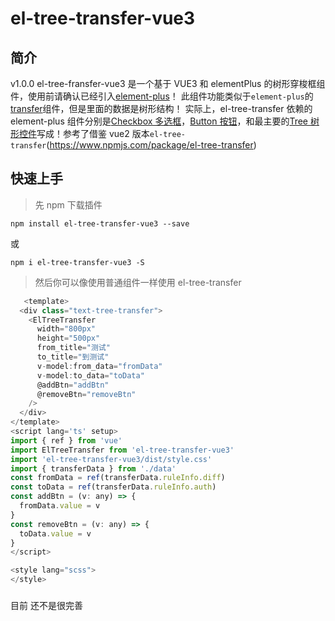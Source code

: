 # el-tree-transfer-vue3

## 简介
v1.0.0
el-tree-fransfer-vue3 是一个基于 VUE3 和 elementPlus 的树形穿梭框组件，使用前请确认已经引入[element-plus](https://element-plus.org/zh-CN/guide/installation.html)！
此组件功能类似于`element-plus`的[transfer](https://element-plus.org/zh-CN/component/transfer.html)组件，但是里面的数据是树形结构！
实际上，el-tree-transfer 依赖的 element-plus 组件分别是[Checkbox 多选框](https://element-plus.org/zh-CN/component/checkbox.html)，[Button 按钮](https://element-plus.org/zh-CN/component/button.html)，和最主要的[Tree 树形控件](https://element-plus.org/zh-CN/component/tree.html)写成！参考了借鉴 vue2 版本`el-tree-transfer`(https://www.npmjs.com/package/el-tree-transfer)

## 快速上手

> 先 npm 下载插件

`npm install el-tree-transfer-vue3 --save`

或

`npm i el-tree-transfer-vue3 -S`

> 然后你可以像使用普通组件一样使用 el-tree-transfer

```js
   <template>
  <div class="text-tree-transfer">
    <ElTreeTransfer
      width="800px"
      height="500px"
      from_title="测试"
      to_title="到测试"
      v-model:from_data="fromData"
      v-model:to_data="toData"
      @addBtn="addBtn"
      @removeBtn="removeBtn"
    />
  </div>
</template>
<script lang='ts' setup>
import { ref } from 'vue'
import ElTreeTransfer from 'el-tree-transfer-vue3'
import 'el-tree-transfer-vue3/dist/style.css'
import { transferData } from './data'
const fromData = ref(transferData.ruleInfo.diff)
const toData = ref(transferData.ruleInfo.auth)
const addBtn = (v: any) => {
  fromData.value = v
}
const removeBtn = (v: any) => {
  toData.value = v
}
</script>

<style lang="scss">
</style>
```
###
目前 还不是很完善
<!-- ## 文档

| 序号 | 参数                                                    | 说明                                                                         | 类型                                   | 默认值                                                                                                                                                                                                                                                                                                                                                                                                  | 补充                                                                                                                                                                                                                               |
| ---- | ------------------------------------------------------- | ---------------------------------------------------------------------------- | -------------------------------------- | ------------------------------------------------------------------------------------------------------------------------------------------------------------------------------------------------------------------------------------------------------------------------------------------------------------------------------------------------------------------------------------------------------- | ---------------------------------------------------------------------------------------------------------------------------------------------------------------------------------------------------------------------------------- | --- | ----------------------------------------- |
| 1    | width                                                   | 宽度                                                                         | String                                 | 100%                                                                                                                                                                                                                                                                                                                                                                                                    | 建议在外部盒子设定宽度和位置                                                                                                                                                                                                       |
| 2    | height                                                  | 高度                                                                         | String                                 | 320px                                                                                                                                                                                                                                                                                                                                                                                                   | -                                                                                                                                                                                                                                  |
| 3    | title                                                   | 标题                                                                         | String                                 | ["源列表", "目标列表"]                                                                                                                                                                                                                                                                                                                                                                                  | -                                                                                                                                                                                                                                  |
| 4    | button_text                                             | 按钮名字                                                                     | Array                                  | -                                                                                                                                                                                                                                                                                                                                                                                                       | -                                                                                                                                                                                                                                  |
| 5    | from_data                                               | 源数据                                                                       | Array                                  | -                                                                                                                                                                                                                                                                                                                                                                                                       | 数据格式同 element-ui tree 组件，但必须有 id 和 pid                                                                                                                                                                                |
| 6    | to_data                                                 | 目标数据                                                                     | Array                                  | -                                                                                                                                                                                                                                                                                                                                                                                                       | 数据格式同 element-ui tree 组件，但必须有 id 和 pid                                                                                                                                                                                |
| 7    | defaultProps                                            | 配置项-同 el-tree 中 props                                                   | Object                                 | { label: "label", children: "children", isLeaf: "leaf", disable: "disable" }                                                                                                                                                                                                                                                                                                                            | 用法和 el-tree 的 props 一样                                                                                                                                                                                                       |
| 8    | node_key                                                | 自定义 node-key 的值，默认为 id                                              | String                                 | id                                                                                                                                                                                                                                                                                                                                                                                                      | 必须与 treedata 数据内的 id 参数名一致，必须唯一                                                                                                                                                                                   |
| 9    | pid                                                     | 自定义 pid 的参数名，默认为"pid"                                             | String                                 | pid                                                                                                                                                                                                                                                                                                                                                                                                     | 有网友提出后台给的字段名不叫 pid，因此增加自定义支持                                                                                                                                                                               |
| 10   | leafOnly                                                | 废弃                                                                         | -                                      | -                                                                                                                                                                                                                                                                                                                                                                                                       | -                                                                                                                                                                                                                                  |
| 11   | filter                                                  | 是否开启筛选功能                                                             | Boolean                                | false                                                                                                                                                                                                                                                                                                                                                                                                   | 根据 defaultProps 参数的 label 字段筛选                                                                                                                                                                                            |
| 12   | openAll                                                 | 是否默认展开全部                                                             | Boolean                                | false                                                                                                                                                                                                                                                                                                                                                                                                   | 存在性能问题                                                                                                                                                                                                                       |
| 13   | ~~renderContent~~ renderContentLeft, renderContentRight | 自定义树节点， 用法同 element-ui tree                                        | Function                               | -                                                                                                                                                                                                                                                                                                                                                                                                       | 2.2.3 版本拆为两个函数分别定义左右两侧自定义节点                                                                                                                                                                                   |
| 14   | mode                                                    | 设置穿梭框模式                                                               | String                                 | transfer                                                                                                                                                                                                                                                                                                                                                                                                | mode 默认为 transfer 模式，即树形穿梭框模式，可配置字段为 addressList 改为通讯录模式，通讯录模式时按钮不可自定义名字，如要自定义标题名在 title 数组传入四个值即可，addressList 模式时标题默认为通讯录、收件人、抄送人、密送人      |
| 15   | transferOpenNode                                        | 穿梭后是否展开穿梭的节点                                                     | Boolean                                | true                                                                                                                                                                                                                                                                                                                                                                                                    | 默认为 true 即展开穿梭的节点，便于视觉查看，增加此参数是因为数据量大时展开会有明显卡顿问题，但注意，如此参数设置为 false 则穿梭后不展开，毕竟无法确定第几层就会有庞大数据                                                          |
| 16   | defaultCheckedKeys                                      | 默认选中节点                                                                 | Array                                  | false                                                                                                                                                                                                                                                                                                                                                                                                   | 只匹配初始时默认节点，不会在你操作后动态改变默认节点                                                                                                                                                                               |
| 17   | placeholder                                             | 设置搜索框提示语                                                             | String                                 | 输入关键词进行筛选                                                                                                                                                                                                                                                                                                                                                                                      | -                                                                                                                                                                                                                                  |
| 18   | defaultTransfer                                         | 是否自动穿梭一次默认选中 defaultCheckedKeys 的节点                           | Boolean                                | false                                                                                                                                                                                                                                                                                                                                                                                                   | 用来满足用户不想将数据拆分成 fromData 和 toData 的需求                                                                                                                                                                             |
| 19   | arrayToTree                                             | 是否开启一维数组转化为树形结构                                               | Boolean                                | false                                                                                                                                                                                                                                                                                                                                                                                                   | 数据必须存在根节点，并且不会断节，数据格式详见 github 上 app.vue，根据 id、pid 对应关系转化，存在一定的性能问题                                                                                                                    |
| 20   | addressOptions                                          | 通讯录模式配置项                                                             | Object                                 | {num: Number, suffix: String, connector: String}                                                                                                                                                                                                                                                                                                                                                        | num-> 所需右侧通讯录个数,默认 3 suffix-> label 后想要拼接的字段（如 id，即取此条数据的 id 拼接在后方）默认 suffix connector -> 连接符（字符串）默认-                                                                               |
| 21   | lazy                                                    | 是否启用懒加载                                                               | Boolean                                | false                                                                                                                                                                                                                                                                                                                                                                                                   | 效果动 el-tree 懒加载，不可和 openAll 或默认展开同时使用                                                                                                                                                                           |
| 22   | lazyFn                                                  | 懒加载的回调函数                                                             | Function                               | -                                                                                                                                                                                                                                                                                                                                                                                                       | 当适用 lazy 时必须传入回调函数，示例:lazyFn='loadNode',返回参数 loadNode(node, resolve, from), node->当前展开节点 node，resolve->懒加载 resolve，from -> left/right 表示回调来自左侧/右侧                                          |
| 23   | high-light                                              | 是否高亮当前选中节点                                                         | Boolean                                | false                                                                                                                                                                                                                                                                                                                                                                                                   | -                                                                                                                                                                                                                                  |
| 24   | filterNode                                              | 自定义搜索函数                                                               | Function                               | -                                                                                                                                                                                                                                                                                                                                                                                                       | 不传则仍默认根据 defaultProps 参数的 label 字段筛选                                                                                                                                                                                |
| 25   | defaultExpandedKeys                                     | 默认展开节点                                                                 | Array                                  | -                                                                                                                                                                                                                                                                                                                                                                                                       | 要展开的节点 id 数组，会自动去重生效在左右两侧                                                                                                                                                                                     |
| 26   | lazyRight                                               | 2.2.9 版本 lazy 属性只对左侧树生效，如果需要右侧也是用懒加载->lazyRight      | Boolean                                | -                                                                                                                                                                                                                                                                                                                                                                                                       | -                                                                                                                                                                                                                                  | -   |
| 27   | sjr                                                     | 通讯录模式，设置右侧收件人数据                                               | Array                                  | -                                                                                                                                                                                                                                                                                                                                                                                                       | -                                                                                                                                                                                                                                  |
| 28   | csr                                                     | 通讯录模式，设置右侧抄送人数据                                               | Array                                  | -                                                                                                                                                                                                                                                                                                                                                                                                       | -                                                                                                                                                                                                                                  |
| 29   | msr                                                     | 通讯录模式，设置右侧密送人数据                                               | Array                                  | -                                                                                                                                                                                                                                                                                                                                                                                                       | -                                                                                                                                                                                                                                  |
| 30   | rootPidValue                                            | 穿梭框模式，根节点数据 pid 的值，用于匹配退出循环，重要                      | String,Number                          | 0                                                                                                                                                                                                                                                                                                                                                                                                       | -                                                                                                                                                                                                                                  | -   | 插件不再强制将你的数据根节点 pid 都改为 0 |
| 31   | checkStrictly                                           | 是否父子不关联                                                               | Boolean                                | false                                                                                                                                                                                                                                                                                                                                                                                                   | 此模式不支持 lazy，返回的 fromData 和 toData 是最新数据，obj 里面的 keys，nodes 不完整。且对删空子节点后的父节点左右两边处理逻辑有差异：当授权时既然要在右边出现，必然需要左侧父节点，而删除授权时，移除子权限并不代表想移除父权限 |
| 32   | renderAfterExpand                                       | 是否在第一次展开某个树节点后才渲染其子节点                                   | Boolean                                | true                                                                                                                                                                                                                                                                                                                                                                                                    | -                                                                                                                                                                                                                                  |
| 33   | expandOnClickNode                                       | 是否在点击节点的时候展开或者收缩节点                                         | Boolean                                | true                                                                                                                                                                                                                                                                                                                                                                                                    | -                                                                                                                                                                                                                                  |
| 34   | checkOnClickNode                                        | 是否在点击节点的时候选中节点                                                 | Boolean                                | false                                                                                                                                                                                                                                                                                                                                                                                                   | -                                                                                                                                                                                                                                  |
| 35   | indent                                                  | 相邻级节点间的水平缩进，单位为像素                                           | Number                                 | 16                                                                                                                                                                                                                                                                                                                                                                                                      | -                                                                                                                                                                                                                                  |
| 36   | icon-class                                              | 自定义树节点的图标                                                           | String                                 | -                                                                                                                                                                                                                                                                                                                                                                                                       | -                                                                                                                                                                                                                                  |
| 37   | draggable                                               | 是否开启拖拽节点功能                                                         | Boolean                                | false                                                                                                                                                                                                                                                                                                                                                                                                   | -                                                                                                                                                                                                                                  |
| 38   | allow-drag                                              | 判断节点能否被拖拽                                                           | Function(node)                         | -                                                                                                                                                                                                                                                                                                                                                                                                       | -                                                                                                                                                                                                                                  |
| 39   | allow-drop                                              | 拖拽时判定目标节点能否被放置                                                 | Function(draggingNode, dropNode, type) | -                                                                                                                                                                                                                                                                                                                                                                                                       | type 参数有三种情况：'prev'、'inner' 和 'next'，分别表示放置在目标节点前、插入至目标节点和放置在目标节点后                                                                                                                         |
| 40   | checkStrictlyType                                       | 父子不关联的三种模式:authorization 授权模式,puppet 木偶模式 modular 积木模式 | String                                 | authorization:左侧选择子节点自动带着父节点；右侧选择父节点自动带着子节点；此模式两侧可能存在相同的非叶子节点;puppet:纯父子不关联穿梭，但要保持完整的树形结构，只自动带上穿梭到对面拼接所需的骨架结构；此模式两侧可能存在相同的非叶子节点;modular 纯父子不关联穿梭，也不保持完整的树形结构，像积木一样右侧要形成树形则需要把左侧拆除，左侧拆的越多右侧形成的树结构越完整；此模式左右两侧保证严格的唯一性 |

> ---

## 事件

| 序号 | 事件名称           | 说明                                                  | 回调参数                                                                                                                                                                                                                               |
| ---- | ------------------ | ----------------------------------------------------- | -------------------------------------------------------------------------------------------------------------------------------------------------------------------------------------------------------------------------------------- |
| 1    | add-btn            | 点击添加按钮时触发的事件(2.4.0 以前为 addBtn)         | function(fromData,toData,obj),树形穿梭框 transfer 模式分别为 1.移动后左侧数据，2.移动后右侧数据，3.移动的节点 keys、nodes、halfKeys、halfNodes 对象；通讯录 addressList 模式时返回参数为右侧收件人列表、右侧抄送人列表、右侧密送人列表 |
| 2    | remove-btn         | 点击移除按钮时触发的事件(2.4.0 以前为 removeBtn)      | function(fromData,toData,obj),树形穿梭框 transfer 模式分别为 1.移动后左侧数据，2.移动后右侧数据，3.移动的节点 keys、nodes、halfKeys、halfNodes 对象；通讯录 addressList 模式时返回参数为右侧收件人列表、右侧抄送人列表、右侧密送人列表 |
| 3    | left-check-change  | 左侧源数据勾选事件                                    | function(nodeObj, treeObj, checkAll)见 el-tree 组件 check 事件返回值, 新增 checkAll 参数表示是否全部选中                                                                                                                               |
| 4    | right-check-change | 右侧目标数据勾选事件                                  | function(nodeObj, treeObj, checkAll)见 el-tree 组件 check 事件返回值, 新增 checkAll 参数表示是否全部选中                                                                                                                               |
| 5    | node-drag-start    | 节点开始拖拽时触发的事件                              | 共 3 个参数，依次为："left"/"right"、被拖拽节点对应的 Node、event                                                                                                                                                                      |
| 6    | node-drag-enter    | 拖拽进入其他节点时触发的事件                          | 共 4 个参数，依次为："left"/"right"、被拖拽节点对应的 Node、所进入节点对应的 Node、event                                                                                                                                               |
| 7    | node-drag-leave    | 拖拽离开某个节点时触发的事件                          | 共 4 个参数，依次为："left"/"right"、被拖拽节点对应的 Node、所离开节点对应的 Node、event                                                                                                                                               |
| 8    | node-drag-over     | 在拖拽节点时触发的事件（类似浏览器的 mouseover 事件） | 共 4 个参数，依次为："left"/"right"、被拖拽节点对应的 Node、当前进入节点对应的 Node、event                                                                                                                                             |
| 9    | node-drag-end      | 拖拽结束时（可能未成功）触发的事件                    | 共 5 个参数，依次为："left"/"right"、被拖拽节点对应的 Node、结束拖拽时最后进入的节点（可能为空）、被拖拽节点的放置位置（before、after、inner）、event                                                                                  |
| 10   | node-drop          | 拖拽成功完成时触发的事件                              | 共 5 个参数，依次为："left"/"right"、被拖拽节点对应的 Node、结束拖拽时最后进入的节点、被拖拽节点的放置位置（before、after、inner）、event                                                                                              |

> ---

## 方法

| 序号 | 名称         | 说明                                                                                                                |
| ---- | ------------ | ------------------------------------------------------------------------------------------------------------------- |
| 0    | addToAims    | 手动调用添加穿梭，用于调整初始数据默认穿梭 function(useCallBack: Boolean) 本次穿梭是否需要触发@add-btn 的 emit 回调 |
| 1    | clearChecked | 清除选中节点，默认清除全部 function(type: String) left 左边 right 右边 all 全部 默认 all                            |
| 2    | getChecked   | 获取选中数据                                                                                                        |
| 3    | setChecked   | 设置选中数据 function(leftKeys = [], rightKeys = [])                                                                |
| 4    | clearFilter  | 清除搜索框条件，默认清除全部 function(type: String) left 左边 right 右边 all 全部 默认 all                          |

> ---

## slot

| 序号 | 名字          | 说明                             |
| ---- | ------------- | -------------------------------- |
| 1    | left-footer   | 穿梭框左侧、右侧底部 slot        |
| 2    | right-footer  | 穿梭框左侧、右侧底部 slot        |
| 3    | title-left    | 穿梭框标题区左侧、右侧自定义内容 |
| 4    | title-right   | 穿梭框标题区左侧、右侧自定义内容 |
| 5    | from          | 左侧内容区上部 slot              |
| 7    | content-left  | 自定义左侧树节点                 |
| 8    | content-right | 自定义右侧树节点                 |

## 版本说明

> 2.4.7 修复重构错误（请勿使用 2.4.0-2.4.5）；增加父子不关联的三种模式(其中完成授权模式)；调整组件目录结构；重构穿梭算法，demo 数据粗略测试性能提升较大；优化父子不关联时全选；修改事件 addBtn 为 add-btn，removeBtn 为 remove-btn；增加拖拽；增加自定义节点 slot；修复左右同时选中穿梭两次后的数据消失；搜索框增加清空；增加父子不关联穿梭功能

> 2.3.3 更改判断穿梭目标是否已在对面存在的算法，避免原来 str 正则意外匹配结果（如 children 和 list 两个字段里都有这个 id，穿梭移除后，children 里的数据没了，list 里面数据还在，此时原来的匹配逻辑仍会任务目标已在对面存在而忽略穿梭）；增加`rootPidValue`字段，不再强制将根节点的 pid 都改为 0

> 2.3.2 优化通讯录模式

> 2.3.1 将外层对 el-tree 的 css 设定移入内层，消除 2.3.0 取消 css scoped 产生的影响

> 2.3.0 取消 css scoped

> 2.2.9 版本 lazy 属性只对左侧树生效，如果需要右侧也是用懒加载->lazyRight

> 2.2.8 优化 defaultCheckedKeys 和 defaultTransfer 配合使用时，触发了添加事件的问题，通常默认第一次穿梭是后台偷懒没有生成 fromData 和 toData
> 两份数据，需要前端拆分，此时再触发添加事件则务必要；另可不使用 defaultTransfer 而是在 defaultCheckedKeys 改变后手动调用 addToAims(false)函数，参数传 false 则不会触发 emit 回调

> 2.2.6 增加`clearChecked`清空选中节点方法

> 2.2.5 增加参数`defaultExpandedKeys`默认展开节点

> 2.2.3 拆分自定义树节点函数`参数13 renderContent` 为 `renderContentLeft,renderContentRight`分别定义左右两侧自定义节点函数；增加`filterNode`函数来自定义搜索

> 2.2.2 增加选中高亮参数

> 2.2.1 增加 title 处的全选事件，具体参数说明见`事件3，事件4`

> 2.2.0 增加 lazy 懒加载功能(非通讯录模式)，具体参数说明见`参数21, 参数22`

> 2.1.2 增加通讯录模式的可配置项，但作为非主要维护模式灵活度仍较低，具体参数说明见`参数20`

> 2.1.1 修复 array 数组模式选择根节点穿梭错误,废弃`leafOnly`参数，注意已经是树结构的不要使用 arrayToTree 参数

> 2.1.0 增加 arrayTotree 参数，处理一维数组自动转化为所需树结构(详见参数 19,或 github-app.vue)；修复穿梭后半选节点残留的问题；去除部分不必要变量

> 2.0.2 增加标题头部 slot 自定义内容区

> 2.0.1 修复父子不关联问题。

> 2.0.0 版本增加穿梭框左侧、右侧数据勾选事件，穿梭框左侧、右侧底部 slot。

> 1.9.8 版本修复自定义按钮`button_text`的报错。

> 1.9.7 版本增加`defaultTransfer`属性用来满足用户不想将数据拆分成 fromData 和 toData 的需求，增加`placeholder`属性。

> 1.9.0 增强 id 既有数字又有字符型时的正则匹配强度。

> 1.8.9 版本修复一个节点既是一侧的枝干节点又是另一侧的叶子节点时穿梭引起的重复错误！解决自定义节点名时筛选无效错误。

> 1.8.8 版本增加`transferOpenNode`参数用来管理穿梭后是否展开节点，`defaultCheckedKeys`用来设置初始时默认展开节点。

> 1.8.7 版本增加通讯录模式，可通过 mode 字段配置模式，mode 字段可选值为`transfer`|`addressList`。

> 1.7.7 版本 `addBtn` 和 `removeBtn` 事件参数调整，返回三个参数，第一个参数是移动后的 fromData 数据，第二个参数是移动后的 toData 数据，第三个参数是{keys, nodes, harfKeys, harfNodes}对象。增加 `renderContent` 参数支持树节点自定义。

> 1.6.7 版本增加`filter,openAll`参数，来设置是否开启筛选和是否默认展开全部

> 1.5.9 版本增加`leafOnly`参数，来设置是否只返回树的末端叶子节点

> 1.5.8 版本恢复上个版本莫名删掉的返回`nodes`的代码，如果您的项目只需要穿梭的 node-key 值则无需更新！道歉 ing。。。

> 1.5.7 版本修复子组件异步数据有时不会更新的问题！修复了自定义参数名 node_key,children 时的一个错误，自动把第一层数据的 pid 替换为 0

> 1.4.9 版本增加了添加和移除按钮的回调参数，function(keys,nodes)第一个参数为选中节点 node-key 值，第二个参数为选中节点 node

> 1.4.8 版本修复了 id 为 number 类型时无法通过重复校验函数的问题，但仍然推荐 id 使用 string 型

> 1.4.7 版本增加了`defaultProps`参数，`node_key`参数，`pid`参数，主要作用为可以自定义一些重要字段名，来提高数据灵活性，避免和后台因为字段名不同而被祭天

> 1.3.7 版本取消了对 loadsh 库的依赖，此前仅用此库做某些深拷贝处理

## 旧版文档【不再更新】

1.  参数：`width` 说明：`宽度` 类型：`String` 必填：`false` 默认：`100%` 补充：`建议在外部盒子设定宽度和位置`

2.  参数：`height` 说明：`高度` 类型：`String` 必填：`false` 默认：`320px`

3.  参数：`title` 说明：`标题` 类型：`Array` 必填：`false` 默认：`["源列表", "目标列表"]`

4.  参数：`button_text` 说明：`按钮名字` 类型：`Array` 必填：`false` 默认：`空`

5.  参数：`from_data` 说明：`源数据` 类型：`Array` 必填：`true` 补充：`数据格式同element-ui tree组件，但必须有id和pid`

6.  参数：`to_data` 说明：`目标数据` 类型：`Array` 必填：`true` 补充：`数据格式同element-ui tree组件，但必须有id和pid`

7.  参数：`defaultProps` 说明：`配置项-同el-tree中props` 必填： `false` 补充：`用法和el-tree的props一样`

8.  参数：`node_key` 说明：`自定义node-key的值，默认为id` 必填：`false` 补充：`必须与treedata数据内的id参数名一致，必须唯一`

9.  参数：`pid` 说明：`自定义pid的参数名，默认为"pid"` 必填：`false` 补充：`有网友提出后台给的字段名不叫pid，因此增加自定义支持`

10. --(废弃) 不建议使用！参数：`leafOnly` 说明：`是否只返回叶子节点` 类型：`Boolean` 必填：`false` 补充：`默认false，如果你只需要返回的末端子节点可使用此参数`

11. 参数：`filter` 说明：`是否开启筛选功能` 类型：`Boolean` 必填：`false`

12. 参数：`openAll` 说明：`是否默认展开全部` 类型：`Boolean` 必填：`false`

13. 参数：`renderContent` 说明：`自定义树节点` 类型：`Function` 必填：`false` 补充：`用法同element-ui tree`

14. 参数：`mode` 说明：`设置模式，字段可选值为transfer|addressList` 类型：`String` 必填：`false` 补充：`mode默认为transfer模式，即树形穿梭框模式，可配置字段为addressList改为通讯录模式，通讯录模式时按钮不可自定义名字，如要自定义标题名在title数组传入四个值即可，addressList模式时标题默认为通讯录、收件人、抄送人、密送人`

15. 参数：`transferOpenNode` 说明：`穿梭后是否展开穿梭的节点` 类型：`Boolean` 必填：`false` 补充：`默认为true即展开穿梭的节点，便于视觉查看，增加此参数是因为数据量大时展开会有明显卡顿问题，但注意，如此参数设置为false则穿梭后不展开，毕竟无法确定第几层就会有庞大数据`

16. 参数：`defaultCheckedKeys` 说明：`默认展开节点` 类型：`Array` 必填：`false` 补充：`只匹配初始时默认节点，不会在你操作后动态改变默认节点`

17. 参数：`placeholder` 说明：`设置搜索框提示语` 类型：`String` 必填：`false` 补充：`默认为请输入关键词进行筛选`

18. 参数：`defaultTransfer` 说明：`是否自动穿梭一次默认选中defaultCheckedKeys的节点` 类型：`Boolean` 必填：`false` 补充：`默认false，用来满足用户不想将数据拆分成fromData和toData的需求`

19. 参数：`arrayToTree` 说明：`是否开启一维数组转化为树形结构` 类型：`Boolean` 必填：`false` 补充：`数据必须存在根节点，并且不会断节，数据格式详见github上app.vue，根据id、pid对应关系转化，存在一定的性能问题`

20. 参数：`addressOptions` 说明：`通讯录模式配置项{num: Number, suffix: String, connector: String}` 类型：`Object` 必填：`false` 补充：`num-> 所需右侧通讯录个数,默认3 suffix-> label后想要拼接的字段（如id，即取此条数据的id拼接在后方）默认suffix connector -> 连接符（字符串）默认-`

21. 参数：`lazy` 说明：`是否启用懒加载` 类型：`Boolean` 必填：`false` 补充：`默认false，效果动el-tree懒加载，不可和openAll或默认展开同时使用`

22. 参数：`lazyFn` 说明：`懒加载的回调函数` 类型：`Function` 必填：`true` 补充：`当适用lazy时必须传入回调函数，示例:lazyFn='loadNode',返回参数loadNode(node, resolve, from), node->当前展开节点node，resolve->懒加载resolve，from -> left|right 表示回调来自左侧|右侧`

23. 事件：`addBtn` 说明：`点击添加按钮时触发的事件` 回调参数：`function(fromData,toData,obj),树形穿梭框transfer模式分别为1.移动后左侧数据，2.移动后右侧数据，3.移动的节点keys、nodes、halfKeys、halfNodes对象；通讯录addressList模式时返回参数为右侧收件人列表、右侧抄送人列表、右侧密送人列表`

24. 事件：`removeBtn` 说明：`点击移除按钮时触发的事件` 回调参数：`function(fromData,toData,obj),树形穿梭框transfer模式分别为1.移动后左侧数据，2.移动后右侧数据，3.移动的节点keys、nodes、halfKeys、halfNodes对象；通讯录addressList模式时返回参数为右侧收件人列表、右侧抄送人列表、右侧密送人列表`

25. 事件：`left-check-change` 说明：`左侧源数据勾选事件` 回调参数：`function(nodeObj, treeObj, checkall)见el-tree组件check事件返回值,新增第三个参数表示是否全部选中`

26. 事件：`right-check-change` 说明：`右侧目标数据勾选事件` 回调参数：`function(nodeObj, treeObj, checkall)见el-tree组件check事件返回值，新增第三个参数表示是否全部选中`

27. Slot：`left-footer`, `right-footer` 说明：`穿梭框左侧、右侧底部slot`

28. Slot: `title-left`, `title-right` 说明：`穿梭框标题区左侧、右侧自定义内容`

## [GitHub demo 代码地址](https://github.com/hql7/tree-transfer) 欢迎 star 谢谢

## 有好多有脾气的老哥找我给打赏，谢过 -->
